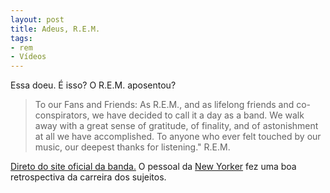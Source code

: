 ```yaml
---
layout: post
title: Adeus, R.E.M.
tags:
- rem
- Vídeos
---
```


Essa doeu. É isso? O R.E.M. aposentou?

> To our Fans and Friends: As R.E.M., and as lifelong friends and co-conspirators, we have decided to call it a day as a band. We walk away with a great sense of gratitude, of finality, and of astonishment at all we have accomplished. To anyone who ever felt touched by our music, our deepest thanks for listening." R.E.M. 

[Direto do site oficial da banda.](http://remhq.com/news_story.php?id=1446) O pessoal da [New Yorker](http://www.newyorker.com/online/blogs/newsdesk/2011/09/playlist-rem.html) fez uma boa retrospectiva da carreira dos sujeitos.
